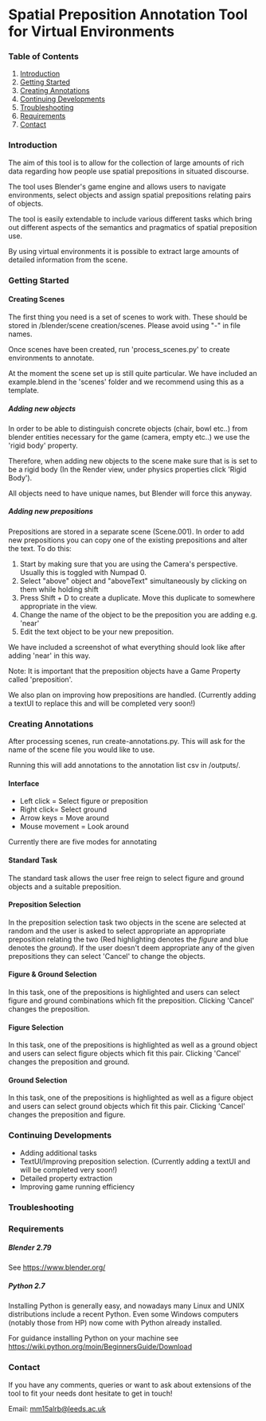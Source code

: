 # Spatial Preposition Annotation Tool for Virtual Environments 

### Table of Contents

1. [Introduction](#introduction)
2. [Getting Started](#getting-started)
3. [Creating Annotations](#creating-annotations)
4. [Continuing Developments](#continuing-developments)
5. [Troubleshooting](#troubleshooting)
6. [Requirements](#requirements)
7. [Contact](#contact)

### Introduction

The aim of this tool is to allow for the collection of large amounts of rich data regarding how people use spatial prepositions in situated discourse.

The tool uses Blender's game engine and allows users to navigate environments, select objects and assign spatial prepositions relating pairs of objects. 

The tool is easily extendable to include various different tasks which bring out different aspects of the semantics and pragmatics of spatial preposition use.

By using virtual environments it is possible to extract large amounts of detailed information from the scene.


### Getting Started

#### Creating Scenes

The first thing you need is a set of scenes to work with. These should be stored in /blender/scene creation/scenes. Please avoid using "-" in file names.

Once scenes have been created, run 'process_scenes.py' to create environments to annotate.

At the moment the scene set up is still quite particular. We have included an example.blend in the 'scenes' folder and we recommend using this as a template.

##### Adding new objects

In order to be able to distinguish concrete objects (chair, bowl etc..) from blender entities necessary for the game (camera, empty etc..) we use the 'rigid body' property.

Therefore, when adding new objects to the scene make sure that is is set to be a rigid body (In the Render view, under physics properties click 'Rigid Body').

All objects need to have unique names, but Blender will force this anyway.

##### Adding new prepositions

Prepositions are stored in a separate scene (Scene.001). In order to add new prepositions you can copy one of the existing prepositions and alter the text. To do this:

1. Start by making sure that you are using the Camera's perspective. Usually this is toggled with Numpad 0.
2. Select "above" object and "aboveText" simultaneously by clicking on them while holding shift
3. Press Shift + D to create a duplicate. Move this duplicate to somewhere appropriate in the view.
4. Change the name of the object to be the preposition you are adding e.g. 'near'
5. Edit the text object to be your new preposition.

We have included a screenshot of what everything should look like after adding 'near' in this way.

Note: It is important that the preposition objects have a Game Property called 'preposition'.

We also plan on improving how prepositions are handled. (Currently adding a textUI to replace this and will be completed very soon!)

### Creating Annotations

After processing scenes, run create-annotations.py. This will ask for the name of the scene file you would like to use.

Running this will add annotations to the annotation list csv in /outputs/.

#### Interface

* Left click = Select figure or preposition
* Right click= Select ground
* Arrow keys = Move around
* Mouse movement = Look around

Currently there are five modes for annotating

#### Standard Task

The standard task allows the user free reign to select figure and ground objects and a suitable preposition.

#### Preposition Selection

In the preposition selection task two objects in the scene are selected at random and the user is asked to select appropriate an appropriate preposition relating the two (Red highlighting denotes the *figure* and blue denotes the *ground*). If the user doesn't deem appropriate any of the given prepositions they can select 'Cancel' to change the objects.

#### Figure & Ground Selection

In this task, one of the prepositions is highlighted and users can select figure and ground combinations which fit the preposition. Clicking 'Cancel' changes the preposition.

#### Figure Selection
In this task, one of the prepositions is highlighted as well as a ground object and users can select figure objects which fit this pair. Clicking 'Cancel' changes the preposition and ground.
#### Ground Selection
In this task, one of the prepositions is highlighted as well as a figure object and users can select ground objects which fit this pair. Clicking 'Cancel' changes the preposition and figure.

### Continuing Developments

* Adding additional tasks
* TextUI/Improving preposition selection. (Currently adding a textUI and will be completed very soon!)
* Detailed property extraction
* Improving game running efficiency

### Troubleshooting

### Requirements

##### Blender 2.79

See https://www.blender.org/

##### Python 2.7

Installing Python is generally easy, and nowadays many Linux and UNIX distributions include a recent Python. Even some Windows computers (notably those from HP) now come with Python already installed.

For guidance installing Python on your machine see https://wiki.python.org/moin/BeginnersGuide/Download

### Contact
If you have any comments, queries or want to ask about extensions of the tool to fit your needs dont hesitate to get in touch!

Email: mm15alrb@leeds.ac.uk
